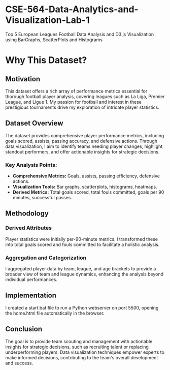 # CSE-564-Data-Analytics-and-Visualization-Lab-1
Top 5 European Leagues Football Data Analysis and D3.js Visualization using BarGraphs, ScatterPlots and Histograms

# Why This Dataset?

## Motivation
This dataset offers a rich array of performance metrics essential for thorough football player analysis, covering leagues such as La Liga, Premier League, and Ligue 1. My passion for football and interest in these prestigious tournaments drive my exploration of intricate player statistics.

## Dataset Overview
The dataset provides comprehensive player performance metrics, including goals scored, assists, passing accuracy, and defensive actions. Through data visualization, I aim to identify teams needing player changes, highlight standout performers, and offer actionable insights for strategic decisions.

### Key Analysis Points:
- **Comprehensive Metrics:** Goals, assists, passing efficiency, defensive actions.
- **Visualization Tools:** Bar graphs, scatterplots, histograms, heatmaps.
- **Derived Metrics:** Total goals scored, total fouls committed, goals per 90 minutes, successful passes.

## Methodology
### Derived Attributes
Player statistics were initially per-90-minute metrics. I transformed these into total goals scored and fouls committed to facilitate a holistic analysis.

### Aggregation and Categorization
I aggregated player data by team, league, and age brackets to provide a broader view of team and league dynamics, enhancing the analysis beyond individual performances.

## Implementation
I created a start.bat file to run a Python webserver on port 5500, opening the home.html file automatically in the browser.

## Conclusion
The goal is to provide team scouting and management with actionable insights for strategic decisions, such as recruiting talent or replacing underperforming players. Data visualization techniques empower experts to make informed decisions, contributing to the team's overall development and success.
